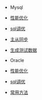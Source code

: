 
* Mysql
 
 * [性能优化](database/mysql/Properties.md)
 * [sql调优](database/mysql/Sql.md)
 * [主从同步](database/mysql/Master-slave.md)
 * [生成测试数据](database/mysql/GenerateData.md)
 
* Oracle

 * [性能优化](database/oracle/Properties.md)
 * [sql调优](database/oracle/Sql.md)
 * [常用方法](database/oracle/Methods.md)

